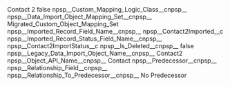 <?xml version="1.0" encoding="UTF-8"?>
<CustomMetadata xmlns="http://soap.sforce.com/2006/04/metadata" xmlns:xsi="http://www.w3.org/2001/XMLSchema-instance" xmlns:xsd="http://www.w3.org/2001/XMLSchema">
    <label>Contact 2</label>
    <protected>false</protected>
    <values>
        <field>npsp__Custom_Mapping_Logic_Class__c</field>npsp__
        <value xsi:nil="true"/>
    </values>
    <values>
        <field>npsp__Data_Import_Object_Mapping_Set__c</field>npsp__
        <value xsi:type="xsd:string">Migrated_Custom_Object_Mapping_Set</value>
    </values>
    <values>
        <field>npsp__Imported_Record_Field_Name__c</field>npsp__
        <value xsi:type="xsd:string">npsp__Contact2Imported__c</value>
    </values>
    <values>
        <field>npsp__Imported_Record_Status_Field_Name__c</field>npsp__
        <value xsi:type="xsd:string">npsp__Contact2ImportStatus__c</value>
    </values>
    <values>
        <field>npsp__Is_Deleted__c</field>npsp__
        <value xsi:type="xsd:boolean">false</value>
    </values>
    <values>
        <field>npsp__Legacy_Data_Import_Object_Name__c</field>npsp__
        <value xsi:type="xsd:string">Contact2</value>
    </values>
    <values>
        <field>npsp__Object_API_Name__c</field>npsp__
        <value xsi:type="xsd:string">Contact</value>
    </values>
    <values>
        <field>npsp__Predecessor__c</field>npsp__
        <value xsi:nil="true"/>
    </values>
    <values>
        <field>npsp__Relationship_Field__c</field>npsp__
        <value xsi:nil="true"/>
    </values>
    <values>
        <field>npsp__Relationship_To_Predecessor__c</field>npsp__
        <value xsi:type="xsd:string">No Predecessor</value>
    </values>
</CustomMetadata>
